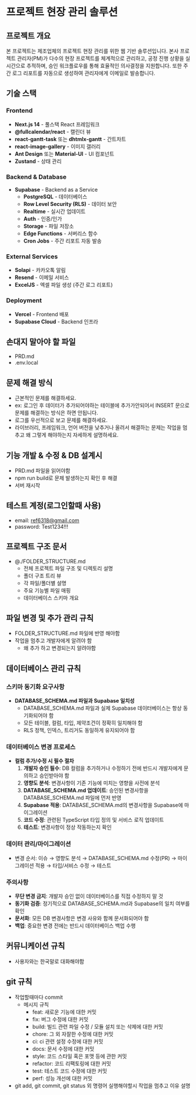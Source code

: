 # 프로젝트 현장 관리 솔루션

## 프로젝트 개요
본 프로젝트는 제조업체의 프로젝트 현장 관리를 위한 웹 기반 솔루션입니다. 본사 프로젝트 관리자(PM)가 다수의 현장 프로젝트를 체계적으로 관리하고, 공정 진행 상황을 실시간으로 추적하며, 승인 워크플로우를 통해 효율적인 의사결정을 지원합니다. 또한 주간 로그 리포트를 자동으로 생성하여 관리자에게 이메일로 발송합니다.

## 기술 스택

### Frontend
- **Next.js 14** - 풀스택 React 프레임워크
- **@fullcalendar/react** - 캘린더 뷰
- **react-gantt-task** 또는 **dhtmlx-gantt** - 간트차트
- **react-image-gallery** - 이미지 갤러리
- **Ant Design** 또는 **Material-UI** - UI 컴포넌트
- **Zustand** - 상태 관리

### Backend & Database
- **Supabase** - Backend as a Service
  - **PostgreSQL** - 데이터베이스
  - **Row Level Security (RLS)** - 데이터 보안
  - **Realtime** - 실시간 업데이트
  - **Auth** - 인증/인가
  - **Storage** - 파일 저장소
  - **Edge Functions** - 서버리스 함수
  - **Cron Jobs** - 주간 리포트 자동 발송

### External Services
- **Solapi** - 카카오톡 알림
- **Resend** - 이메일 서비스
- **ExcelJS** - 엑셀 파일 생성 (주간 로그 리포트)

### Deployment
- **Vercel** - Frontend 배포
- **Supabase Cloud** - Backend 인프라

## 손대지 말아야 할 파일
- PRD.md
- .env.local

## 문제 해결 방식
- 근본적인 문제를 해결하세요.
 - ex: 로그인 후 데이터가 추가되어야하는 테이블에 추가가안되어서 INSERT 문으로 문제를 해결하는 방식은 하면 안됩니다.
- 로그를 우선적으로 보고 문제를 해결하세요.
- 라이브러리, 프레임워크, 언어 버전을 낮추거나 올려서 해결하는 문제는 작업을 멈추고 왜 그렇게 해야하는지 자세하게 설명하세요.

## 기능 개발 & 수정 & DB 설계시
- PRD.md 파일을 읽어야함
- npm run build로 문제 발생하는지 확인 후 해결
- 서버 재시작

## 테스트 계정(로그인할때 사용)
- email: ref6318@gmail.com
- password: Test1234!!!

## 프로젝트 구조 문서
- @./FOLDER_STRUCTURE.md
  - 전체 프로젝트 파일 구조 및 디렉토리 설명
  - 폴더 구조 트리 뷰
  - 각 파일/폴더별 설명
  - 주요 기능별 파일 매핑
  - 데이터베이스 스키마 개요

## 파일 변경 및 추가 관리 규칙
- FOLDER_STRUCTURE.md 파일에 반영 해야함
- 작업을 멈추고 개발자에게 알려야 함
  - 왜 추가 하고 변경되는지 알려야함

## 데이터베이스 관리 규칙

### 스키마 동기화 요구사항
- **DATABASE_SCHEMA.md 파일과 Supabase 일치성**
  - DATABASE_SCHEMA.md 파일과 실제 Supabase 데이터베이스는 항상 동기화되어야 함
  - 모든 테이블, 컬럼, 타입, 제약조건이 정확히 일치해야 함
  - RLS 정책, 인덱스, 트리거도 동일하게 유지되어야 함

### 데이터베이스 변경 프로세스
- **컬럼 추가/수정 시 필수 절차**
  1. **개발자 승인 필수**: DB 컬럼을 추가하거나 수정하기 전에 반드시 개발자에게 문의하고 승인받아야 함
  2. **영향도 분석**: 변경사항이 기존 기능에 미치는 영향을 사전에 분석
  3. **DATABASE_SCHEMA.md 업데이트**: 승인된 변경사항을 DATABASE_SCHEMA.md 파일에 먼저 반영
  4. **Supabase 적용**: DATABASE_SCHEMA.md의 변경사항을 Supabase에 마이그레이션
  5. **코드 수정**: 관련된 TypeScript 타입 정의 및 서비스 로직 업데이트
  6. **테스트**: 변경사항이 정상 작동하는지 확인

### 데이터 관리/마이그레이션
- 변경 순서: 이슈 → 영향도 분석 → DATABASE_SCHEMA.md 수정(PR) → 마이그레이션 적용 → 타입/서비스 수정 → 테스트

### 주의사항
- **무단 변경 금지**: 개발자 승인 없이 데이터베이스를 직접 수정하지 말 것
- **동기화 검증**: 정기적으로 DATABASE_SCHEMA.md과 Supabase의 일치 여부를 확인
- **문서화**: 모든 DB 변경사항은 변경 사유와 함께 문서화되어야 함
- **백업**: 중요한 변경 전에는 반드시 데이터베이스 백업 수행

## 커뮤니케이션 규칙
- 사용자와는 한국말로 대화해야함

## git 규칙
- 작업할때마다 commit
  - 메시지 규칙
    - feat: 새로운 기능에 대한 커밋
    - fix: 버그 수정에 대한 커밋
    - build: 빌드 관련 파일 수정 / 모듈 설치 또는 삭제에 대한 커밋
    - chore: 그 외 자잘한 수정에 대한 커밋
    - ci: ci 관련 설정 수정에 대한 커밋
    - docs: 문서 수정에 대한 커밋
    - style: 코드 스타일 혹은 포맷 등에 관한 커밋
    - refactor: 코드 리팩토링에 대한 커밋
    - test: 테스트 코드 수정에 대한 커밋
    - perf: 성능 개선에 대한 커밋 
- git add, git commit, git status 외 명령어 실행해야할시 작업을 멈추고 이유 설명
